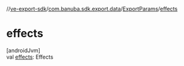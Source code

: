 //[ve-export-sdk](../../../index.md)/[com.banuba.sdk.export.data](../index.md)/[ExportParams](index.md)/[effects](effects.md)

# effects

[androidJvm]\
val [effects](effects.md): Effects
